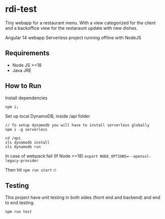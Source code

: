 # rdi-test

Tiny webapp for a restaurant menu. 
With a view categorized for the client and a backoffice view for the restaraunt update with new dishes.

Angular 14 webapp
Serverless project running offline with NodeJS

## Requirements

- Node JS >=18
- Java JRE

## How to Run

Install dependencies
```
npm i;
```

Set up local DynamoDB, inside /api folder
```
// To setup dynamodb you will have to install serverless globally
npm i -g serverless

cd /api
sls dynamodb install
sls dynamodb run
```

In case of webpack fail (If Node >=18)
```export NODE_OPTIONS=--openssl-legacy-provider```

Then hit ```npm run start``` 🔥

## Testing

This project have unit testing in both sides (front end and backend) and end to end testing.

```npm run test```